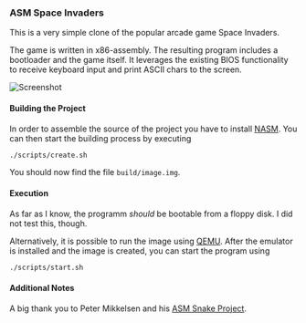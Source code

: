 ### ASM Space Invaders

This is a very simple clone of the popular arcade game Space Invaders.

The game is written in x86-assembly. The resulting program includes a bootloader and the game itself.
It leverages the existing BIOS functionality to receive keyboard input and print ASCII chars to the screen.

![Screenshot](https://cloud.githubusercontent.com/assets/9663231/22274367/6e2b71ce-e2a6-11e6-96c5-b7132fab0af5.png)

#### Building the Project
In order to assemble the source of the project you have to install [NASM](http://www.nasm.us/).
You can then start the building process by executing

```bash
./scripts/create.sh
```

You should now find the file `build/image.img`.

#### Execution
As far as I know, the programm *should* be bootable from a floppy disk. I did not test this, though.

Alternatively, it is possible to run the image using [QEMU](http://wiki.qemu.org/Main_Page).
After the emulator is installed and the image is created, you can start the program using

```bash
./scripts/start.sh
```

#### Additional Notes
A big thank you to Peter Mikkelsen and his [ASM Snake Project](https://gitlab.com/pmikkelsen/asm_snake).
